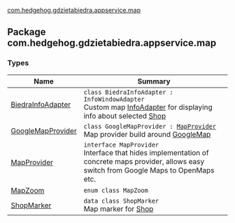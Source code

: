 [com.hedgehog.gdzietabiedra.appservice.map](./index.md)

## Package com.hedgehog.gdzietabiedra.appservice.map

### Types

| Name | Summary |
|---|---|
| [BiedraInfoAdapter](-biedra-info-adapter/index.md) | `class BiedraInfoAdapter : InfoWindowAdapter`<br>Custom map [InfoAdapter](#) for displaying info about selected [Shop](#) |
| [GoogleMapProvider](-google-map-provider/index.md) | `class GoogleMapProvider : `[`MapProvider`](-map-provider/index.md)<br>Map provider build around [GoogleMap](#) |
| [MapProvider](-map-provider/index.md) | `interface MapProvider`<br>Interface that hides implementation of concrete maps provider, allows easy switch from Google Maps to OpenMaps etc. |
| [MapZoom](-map-zoom/index.md) | `enum class MapZoom` |
| [ShopMarker](-shop-marker/index.md) | `data class ShopMarker`<br>Map marker for [Shop](../com.github.asvid.biedra.domain/-shop/index.md) |
